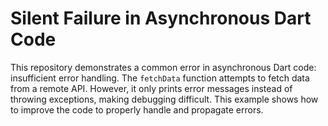# Silent Failure in Asynchronous Dart Code

This repository demonstrates a common error in asynchronous Dart code: insufficient error handling. The `fetchData` function attempts to fetch data from a remote API. However, it only prints error messages instead of throwing exceptions, making debugging difficult.  This example shows how to improve the code to properly handle and propagate errors.